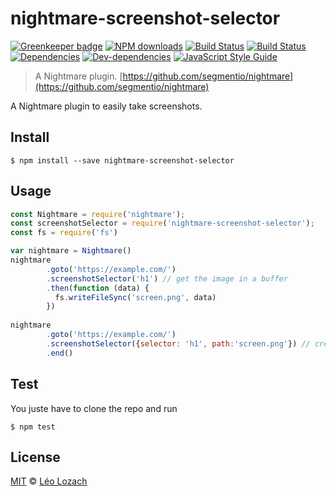 # nightmare-screenshot-selector

[![Greenkeeper badge](https://badges.greenkeeper.io/Leelow/nightmare-screenshot-selector.svg)](https://greenkeeper.io/)
[![NPM downloads][downloads-image]][downloads-url]
[![Build Status][travis-image]][travis-url]
[![Build Status][appveyor-image]][appveyor-url]
[![Dependencies][dependencies-image]][dependencies-url]
[![Dev-dependencies][dev-dependencies-image]][dev-dependencies-url]
[![JavaScript Style Guide][javascript-standard-image]][javascript-standard-url]

> A Nightmare plugin. [https://github.com/segmentio/nightmare](https://github.com/segmentio/nightmare)

A Nightmare plugin to easily take screenshots.

## Install

```
$ npm install --save nightmare-screenshot-selector
```

## Usage

```js
const Nightmare = require('nightmare');
const screenshotSelector = require('nightmare-screenshot-selector');
const fs = require('fs')

var nightmare = Nightmare()
nightmare
        .goto('https://example.com/')
        .screenshotSelector('h1') // get the image in a buffer
        .then(function (data) {
          fs.writeFileSync('screen.png', data)
        })
        
nightmare
        .goto('https://example.com/')
        .screenshotSelector({selector: 'h1', path:'screen.png'}) // create directly a file
        .end()
```

## Test
You juste have to clone the repo and run

```
$ npm test
```

## License

[MIT](LICENSE) © [Léo Lozach](https://github.com/Leelow)

[downloads-image]: https://img.shields.io/npm/dt/nightmare-screenshot-selector.svg?maxAge=3600
[downloads-url]: https://www.npmjs.com/package/nightmare-screenshot-selector
[travis-image]: https://travis-ci.org/Leelow/nightmare-screenshot-selector.svg?branch=master
[travis-url]: https://travis-ci.org/Leelow/nightmare-screenshot-selector
[appveyor-image]: https://ci.appveyor.com/api/projects/status/qd3uu82sk5qc41ii?svg=true
[appveyor-url]: https://ci.appveyor.com/project/Leelow/nightmare-screenshot-selector
[codacy-grade-image]: https://api.codacy.com/project/badge/Grade/290aa0752e4643dd8200c6a1d2a90e29
[codacy-grade-url]: https://www.codacy.com/app/Leelow/nightmare-screenshot-selector?utm_source=github.com&amp;utm_medium=referral&amp;utm_content=Leelow/nightmare-screenshot-selector&amp;utm_campaign=Badge_Grade
[dependencies-image]: https://david-dm.org/leelow/nightmare-screenshot-selector/status.svg
[dependencies-url]: https://david-dm.org/leelow/nightmare-screenshot-selector?type=dev
[dev-dependencies-image]: https://david-dm.org/leelow/nightmare-screenshot-selector/dev-status.svg
[dev-dependencies-url]: https://david-dm.org/leelow/nightmare-screenshot-selector?type=dev
[javascript-standard-image]: https://img.shields.io/badge/code%20style-standard-brightgreen.svg
[javascript-standard-url]: http://standardjs.com/
